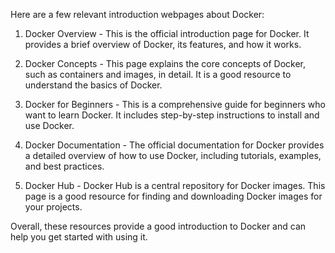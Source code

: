 

Here are a few relevant introduction webpages about Docker:

1. Docker Overview - This is the official introduction page for Docker. It provides a brief overview of Docker, its features, and how it works.

2. Docker Concepts - This page explains the core concepts of Docker, such as containers and images, in detail. It is a good resource to understand the basics of Docker.

3. Docker for Beginners - This is a comprehensive guide for beginners who want to learn Docker. It includes step-by-step instructions to install and use Docker.

4. Docker Documentation - The official documentation for Docker provides a detailed overview of how to use Docker, including tutorials, examples, and best practices.

5. Docker Hub - Docker Hub is a central repository for Docker images. This page is a good resource for finding and downloading Docker images for your projects.

Overall, these resources provide a good introduction to Docker and can help you get started with using it.